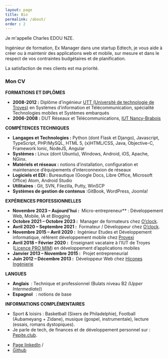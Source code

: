 ```yaml
---
layout: page
title: Bio
permalink: /about/
order : 2
---
```


Je m'appelle Charles EDOU NZE.

Ingénieur de formation, Ex Manager dans une startup Edtech, je vous aide à créer ou à maintenir des applications web et mobile, sur mesure et dans le respect de vos contraintes budgétaires et de planification. 

La satisfaction de mes clients est ma priorité.

### Mon CV

**FORMATIONS ET DIPLÔMES**

  * **2008-2012 :**&nbsp;Diplôme d’ingénieur [UTT (Université de technologie de Troyes)](https://www.utt.fr/formations/diplome-d-ingenieur/reseaux-et-telecommunications) en Systèmes d’information et Télécommunication, spécialité Technologies mobiles et Systèmes embarqués
  * **2006-2008 :**&nbsp;DUT Réseaux et Télécommunications, [IUT Nancy-Brabois](https://iutnb.univ-lorraine.fr/fr/page/93/DUT-Reseaux-et-Telecommunications.html)

**COMPÉTENCES TECHNIQUES**

  * **Langages et Technologies :**&nbsp;Python (dont Flask et Django), Javascript, TypeScript, PHP/MySQL, HTML 5, (x)HTML/CSS, Java, Objective-C, Framework Ionic, NodeJS, Angular
  * **Systèmes :**&nbsp;Linux (dont Ubuntu), Windows, Android, iOS, Apache, NGinx.
  * **Matériels et réseaux :**&nbsp;notions d’installation, configuration et maintenance d’équipements d’interconnexion de réseaux
  * **Logiciels et EDI :**&nbsp;Bureautique (Google Docs, Libre Office, Microsoft Office) Atom, Android Studio
  * **Utilitaires**&nbsp;: Git, SVN, Filezilla, Putty, WinSCP
  * **Systèmes de gestion de contenus**&nbsp;:GitBook, WordPress, Joomla!

**EXPÉRIENCES PROFESSIONNELLES**
  * **Novembre 2023 – Aujourd'hui :&nbsp;** Micro-entrepreneur** : Développement Web, Mobile, IA et Blogging
  * **Octobre 2021 – Octobre 2023 :&nbsp;** Manager de formateurs chez <a href="http://oclock.io/" target="_blank" rel="noreferrer noopener">O’clock</a>.
  * **Avril 2020 – Septembre 2021 :&nbsp;** Formateur / Développeur chez&nbsp;<a href="http://oclock.io/" target="_blank" rel="noreferrer noopener">O’clock</a>.
  * **Novembre 2015 – Avril 2020 :&nbsp;** Ingénieur Etudes et Développement informatique, référent développement mobile chez&nbsp;<a href="https://www.provexi.fr/" target="_blank" rel="noreferrer noopener">Provexi</a>
  * **Avril 2018 &#8211; Février 2020 :**&nbsp; Enseignant vacataire à l’IUT de Troyes (<a href="http://mmi.iut-troyes.univ-reims.fr/bac-2/" target="_blank" rel="noreferrer noopener">Licence PRO MIM</a>) en développement d’applications mobiles
  * **Janvier 2013 – Novembre 2015 :**&nbsp; Projet entrepreneurial
  * **Juin 2012 – Décembre 2013 :&nbsp;** Développeur Web chez <a href="https://www.hicones.fr/" target="_blank" rel="noreferrer noopener">Hicones Ingénierie</a>

**LANGUES**

  * **Anglais &nbsp;**: Technique et professionnel (Bulats niveau B2&nbsp;_(Upper Intermediate)_)
  * **Espagnol &nbsp;** : notions de base

**INFORMATIONS COMPLÉMENTAIRES**

  * Sport & loisirs : Basketball (Sixers de Philadelphie), Football (Aubameyang + Zidane), musique (gospel, instrumentale), lecture (essais, romans dystopiques).
  * Je parle de tech, de finances et de développement personnel sur : <a href="https://www.pepite.club/" target="_blank" rel="noreferrer noopener">Pepite.club</a>.


- [Page linkedIn](https://www.linkedin.com/in/charlesen/) /
- [Github](https://github.com/charlesen#my-projects-)
